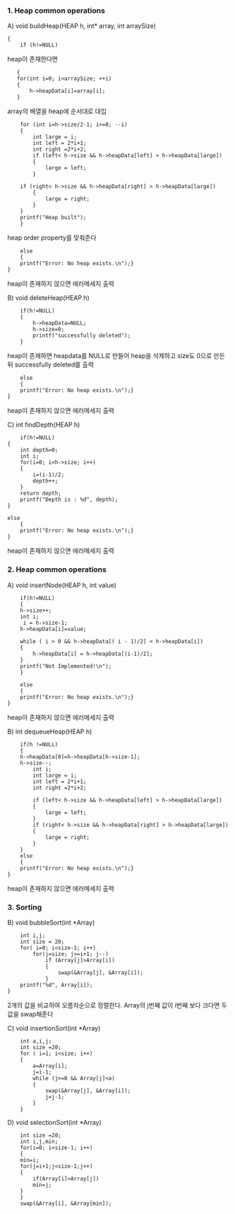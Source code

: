 ### 1. Heap common operations
A)  void buildHeap(HEAP h, int* array, int arraySize)
```
{
	if (h!=NULL)
```
heap이 존재한다면
 ```
	{
	for(int i=0; i<arraySize; ++i)
	{
		h->heapData[i]=array[i];
	}
```
array의 배열을 heap에 순서대로 대입
```
    for (int i=h->size/2-1; i>=0; --i)
	{
		int large = i;
		int left = 2*i+1;
		int right =2*i+2;
		if (left< h->size && h->heapData[left] > h->heapData[large])
		{
			large = left;
		}

 	if (right< h->size && h->heapData[right] > h->heapData[large])
		{
			large = right;
		}
	}
	printf("Heap built");
	}
```
heap order property를 맞춰준다
```
	else
	{
	printf("Error: No heap exists.\n");}
}
```
heap이 존재하지 않으면 에러메세지 출력

B)  void deleteHeap(HEAP h)
```
	if(h!=NULL)
	{
		h->heapData=NULL;
		h->size=0;
		printf("successfully deleted");
	}
```
heap이 존재하면 heapdata를 NULL로 만들어 heap을 삭제하고 size도 0으로 만든 뒤 successfully deleted를 출력
```
	else
	{
	printf("Error: No heap exists.\n");}
}
```
heap이 존재하지 않으면 에러메세지 출력

C)  int findDepth(HEAP h)
```
	if(h!=NULL)
{
	int depth=0;
	int i;
	for(i=0; i<h->size; i++)
	{
		i=(i-1)/2;
		depth++;
	}
	return depth;
	printf("Depth is : %d", depth);
}
```

```
else
	{
	printf("Error: No heap exists.\n");}
}
```
heap이 존재하지 않으면 에러메세지 출력

### 2. Heap common operations
A)  void insertNode(HEAP h, int value)
```
	if(h!=NULL)
	{
	h->size++;
	int i;
	 i = h->size-1;
	h->heapData[i]=value;
```
```
	while ( i > 0 && h->heapData[( i - 1)/2] < h->heapData[i])
    {
		h->heapData[i] = h->heapData[(i-1)/2];
	}
	printf("Not Implemented!\n");
	}
```
```
	else
	{
	printf("Error: No heap exists.\n");}
}
```
heap이 존재하지 않으면 에러메세지 출력

B)  int dequeueHeap(HEAP h)
```
	if(h !=NULL)
	{
	h->heapData[0]=h->heapData[h->size-1];
	h->size--;
		int i;
		int large = i;
		int left = 2*i+1;
		int right =2*i+2;

		if (left< h->size && h->heapData[left] > h->heapData[large])
		{
			large = left;
		}
		if (right< h->size && h->heapData[right] > h->heapData[large])
		{
			large = right;
		}
	}
	else
	{
	printf("Error: No heap exists.\n");}
}
```
heap이 존재하지 않으면 에러메세지 출력

### 3. Sorting
B)  void bubbleSort(int *Array)
```
	int i,j;
	int size = 20;
	for( i=0; i<size-1; i++)
		for(j=size; j>=i+1; j--)
			if (Array[j]>Array[i])
			{
				swap(&Array[j], &Array[i]);
			}
	printf("%d", Array[i]);
}
```
2개의 값을 비교하여 오름차순으로 정렬한다. Array의 j번째 값이 i번째 보다 크다면 두 값을 swap해준다

C)  void insertionSort(int *Array)
```
	int a,i,j;
	int size =20;
	for ( i=1; i<size; i++)
	{
		a=Array[i];
		j=i-1;
		while (j>=0 && Array[j]<a)
		{
			swap(&Array[j], &Array[i]);
			j=j-1;
		}
	}

```

D)  void selectionSort(int *Array)
```
	int size =20;
	int i,j,min;
	for(i=0; i<size-1; i++)
	{
	min=i;
	for(j=i+1;j<size-1;j++)
	{
		if(Array[i]>Array[j])
		min=j;
	}
	}
	swap(&Array[i], &Array[min]);
```	


